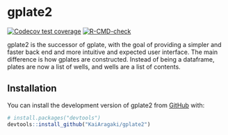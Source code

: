 
<!-- README.md is generated from README.Rmd. Please edit that file -->

# gplate2

<!-- badges: start -->

[![Codecov test
coverage](https://codecov.io/gh/KaiAragaki/gplate2/branch/main/graph/badge.svg)](https://app.codecov.io/gh/KaiAragaki/gplate2?branch=main)
[![R-CMD-check](https://github.com/KaiAragaki/gplate2/actions/workflows/R-CMD-check.yaml/badge.svg)](https://github.com/KaiAragaki/gplate2/actions/workflows/R-CMD-check.yaml)
<!-- badges: end -->

gplate2 is the successor of gplate, with the goal of providing a simpler
and faster back end and more intuitive and expected user interface. The
main difference is how gplates are constructed. Instead of being a
dataframe, plates are now a list of wells, and wells are a list of
contents.

## Installation

You can install the development version of gplate2 from
[GitHub](https://github.com/) with:

``` r
# install.packages("devtools")
devtools::install_github("KaiAragaki/gplate2")
```
